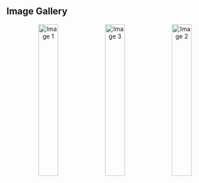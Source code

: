 
## Image Gallery

<p align="center">
  <img src="https://github.com/user-attachments/assets/f7198cba-7654-4870-9aac-73d6ae92d5ea" alt="Image 1" width="30%" />
  <img src="https://github.com/user-attachments/assets/2d3aadf6-5b5e-407d-b5e2-bb89275eec7e" alt="Image 3" width="30%" />
  <img src="https://github.com/user-attachments/assets/b94137ec-0c9a-49f0-bbb6-4af2cf19e80e" alt="Image 2" width="30%" />
</p>
